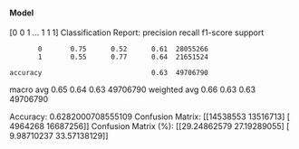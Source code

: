 #### Model
[0 0 1 ... 1 1 1]
Classification Report:
              precision    recall  f1-score   support

           0       0.75      0.52      0.61  28055266
           1       0.55      0.77      0.64  21651524

    accuracy                           0.63  49706790
   macro avg       0.65      0.64      0.63  49706790
weighted avg       0.66      0.63      0.63  49706790

Accuracy: 0.6282000708555109
Confusion Matrix:
[[14538553 13516713]
 [ 4964268 16687256]]
Confusion Matrix (%):
[[29.24862579 27.19289055]
 [ 9.98710237 33.57138129]]
